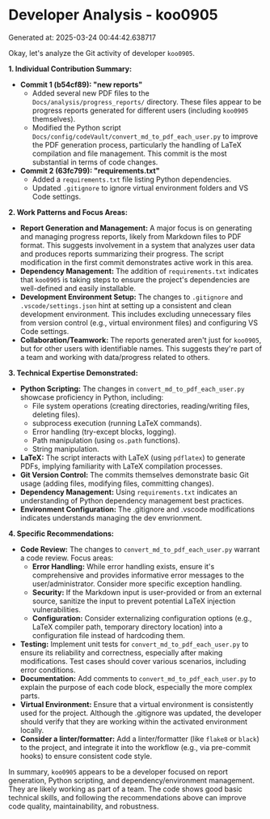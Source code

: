 # Developer Analysis - koo0905
Generated at: 2025-03-24 00:44:42.638717

Okay, let's analyze the Git activity of developer `koo0905`.

**1. Individual Contribution Summary:**

*   **Commit 1 (b54cf89): "new reports"**
    *   Added several new PDF files to the `Docs/analysis/progress_reports/` directory. These files appear to be progress reports generated for different users (including `koo0905` themselves).
    *   Modified the Python script `Docs/config/codeVault/convert_md_to_pdf_each_user.py` to improve the PDF generation process, particularly the handling of LaTeX compilation and file management. This commit is the most substantial in terms of code changes.
*   **Commit 2 (63fc799): "requirements.txt"**
    *   Added a `requirements.txt` file listing Python dependencies.
    *   Updated `.gitignore` to ignore virtual environment folders and VS Code settings.

**2. Work Patterns and Focus Areas:**

*   **Report Generation and Management:**  A major focus is on generating and managing progress reports, likely from Markdown files to PDF format. This suggests involvement in a system that analyzes user data and produces reports summarizing their progress. The script modification in the first commit demonstrates active work in this area.
*   **Dependency Management:** The addition of `requirements.txt` indicates that `koo0905` is taking steps to ensure the project's dependencies are well-defined and easily installable.
*   **Development Environment Setup:** The changes to `.gitignore` and `.vscode/settings.json` hint at setting up a consistent and clean development environment. This includes excluding unnecessary files from version control (e.g., virtual environment files) and configuring VS Code settings.
*   **Collaboration/Teamwork:**  The reports generated aren't just for `koo0905`, but for other users with identifiable names. This suggests they're part of a team and working with data/progress related to others.

**3. Technical Expertise Demonstrated:**

*   **Python Scripting:**  The changes in `convert_md_to_pdf_each_user.py` showcase proficiency in Python, including:
    *   File system operations (creating directories, reading/writing files, deleting files).
    *   subprocess execution (running LaTeX commands).
    *   Error handling (try-except blocks, logging).
    *   Path manipulation (using `os.path` functions).
    *   String manipulation.
*   **LaTeX:**  The script interacts with LaTeX (using `pdflatex`) to generate PDFs, implying familiarity with LaTeX compilation processes.
*   **Git Version Control:**  The commits themselves demonstrate basic Git usage (adding files, modifying files, committing changes).
*   **Dependency Management:**  Using `requirements.txt` indicates an understanding of Python dependency management best practices.
*   **Environment Configuration:** The .gitignore and .vscode modifications indicates understands managing the dev envrionment.

**4. Specific Recommendations:**

*   **Code Review:**  The changes to `convert_md_to_pdf_each_user.py` warrant a code review. Focus areas:
    *   **Error Handling:**  While error handling exists, ensure it's comprehensive and provides informative error messages to the user/administrator.  Consider more specific exception handling.
    *   **Security:** If the Markdown input is user-provided or from an external source, sanitize the input to prevent potential LaTeX injection vulnerabilities.
    *   **Configuration:** Consider externalizing configuration options (e.g., LaTeX compiler path, temporary directory location) into a configuration file instead of hardcoding them.
*   **Testing:** Implement unit tests for `convert_md_to_pdf_each_user.py` to ensure its reliability and correctness, especially after making modifications.  Test cases should cover various scenarios, including error conditions.
*   **Documentation:**  Add comments to `convert_md_to_pdf_each_user.py` to explain the purpose of each code block, especially the more complex parts.
*   **Virtual Environment:**  Ensure that a virtual environment is consistently used for the project.  Although the .gitignore was updated, the developer should verify that they are working within the activated environment locally.
*   **Consider a linter/formatter:** Add a linter/formatter (like `flake8` or `black`) to the project, and integrate it into the workflow (e.g., via pre-commit hooks) to ensure consistent code style.

In summary, `koo0905` appears to be a developer focused on report generation, Python scripting, and dependency/environment management. They are likely working as part of a team. The code shows good basic technical skills, and following the recommendations above can improve code quality, maintainability, and robustness.
